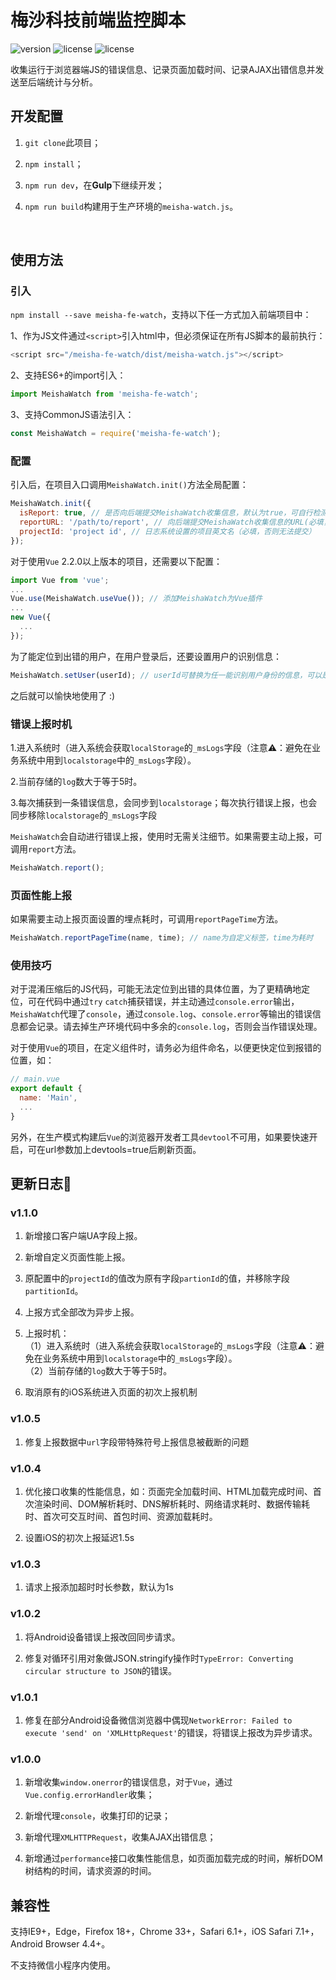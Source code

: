 # 梅沙科技前端监控脚本

![version](https://img.shields.io/badge/meisha--fe--watch-1.0.2-brightgreen.svg)  ![license](https://img.shields.io/badge/license-MIT-blue.svg)  ![license](https://img.shields.io/badge/typescript-%3E=2.4.2-orange.svg)

收集运行于浏览器端JS的错误信息、记录页面加载时间、记录AJAX出错信息并发送至后端统计与分析。



## 开发配置

1. ``git clone``此项目；

2. ``npm install``；

3. ``npm run dev``，在**Gulp**下继续开发；

4. ``npm run build``构建用于生产环境的``meisha-watch.js``。

   ​

## 使用方法

### 引入

``npm install --save meisha-fe-watch``，支持以下任一方式加入前端项目中：

1、作为JS文件通过``<script>``引入html中，但必须保证在所有JS脚本的最前执行：

```javascript
<script src="/meisha-fe-watch/dist/meisha-watch.js"></script>
```

2、支持ES6+的import引入：

```javascript
import MeishaWatch from 'meisha-fe-watch';
```

3、支持CommonJS语法引入：

```javascript
const MeishaWatch = require('meisha-fe-watch');
```



### 配置

引入后，在项目入口调用``MeishaWatch.init()``方法全局配置：

```javascript
MeishaWatch.init({
  isReport: true, // 是否向后端提交MeishaWatch收集信息，默认为true，可自行检测当前环境，在开发、测试、预发布环境关闭，如：isReport: !/127.0.0.1|192.168|localhost|test-|pre-/.test(window.location.host)
  reportURL: '/path/to/report', // 向后端提交MeishaWatch收集信息的URL(必填，否则无法提交)
  projectId: 'project id', // 日志系统设置的项目英文名（必填，否则无法提交）
});
```

对于使用``Vue`` 2.2.0以上版本的项目，还需要以下配置：

```javascript
import Vue from 'vue';
...
Vue.use(MeishaWatch.useVue()); // 添加MeishaWatch为Vue插件
...
new Vue({
  ...
});
```

为了能定位到出错的用户，在用户登录后，还要设置用户的识别信息：

```javascript
MeishaWatch.setUser(userId); // userId可替换为任一能识别用户身份的信息，可以是任何能转换成JSON的类型
```

之后就可以愉快地使用了 :)



### 错误上报时机

1.进入系统时（进入系统会获取``localStorage``的``_msLogs``字段（注意⚠️：避免在业务系统中用到``localstorage``中的``_msLogs``字段）。

2.当前存储的``log``数大于等于5时。

3.每次捕获到一条错误信息，会同步到``localstorage``；每次执行错误上报，也会同步移除``localstorage``的``_msLogs``字段

``MeishaWatch``会自动进行错误上报，使用时无需关注细节。如果需要主动上报，可调用``report``方法。

```javascript
MeishaWatch.report();
```

### 页面性能上报

如果需要主动上报页面设置的埋点耗时，可调用``reportPageTime``方法。

```javascript
MeishaWatch.reportPageTime(name, time); // name为自定义标签，time为耗时
```



### 使用技巧

对于混淆压缩后的JS代码，可能无法定位到出错的具体位置，为了更精确地定位，可在代码中通过``try`` ``catch``捕获错误，并主动通过``console.error``输出，``MeishaWatch``代理了``console``，通过``console.log``、``console.error``等输出的错误信息都会记录。请去掉生产环境代码中多余的``console.log``，否则会当作错误处理。

对于使用``Vue``的项目，在定义组件时，请务必为组件命名，以便更快定位到报错的位置，如：

```javascript
// main.vue
export default {
  name: 'Main',
  ...
}
```

另外，在生产模式构建后``Vue``的浏览器开发者工具``devtool``不可用，如果要快速开启，可在url参数加上devtools=true后刷新页面。



## 更新日志

### v1.1.0

1. 新增接口客户端UA字段上报。

2. 新增自定义页面性能上报。

3. 原配置中的``projectId``的值改为原有字段``partionId``的值，并移除字段``partitionId``。

4. 上报方式全部改为异步上报。
   
5. 上报时机：  
（1）进入系统时（进入系统会获取``localStorage``的``_msLogs``字段（注意⚠️：避免在业务系统中用到``localstorage``中的``_msLogs``字段）。  
（2）当前存储的``log``数大于等于5时。

6. 取消原有的iOS系统进入页面的初次上报机制


### v1.0.5

1. 修复上报数据中``url``字段带特殊符号上报信息被截断的问题


### v1.0.4

1. 优化接口收集的性能信息，如：页面完全加载时间、HTML加载完成时间、首次渲染时间、DOM解析耗时、DNS解析耗时、网络请求耗时、数据传输耗时、首次可交互时间、首包时间、资源加载耗时。

2. 设置iOS的初次上报延迟1.5s


### v1.0.3

1. 请求上报添加超时时长参数，默认为1s


### v1.0.2

1. 将Android设备错误上报改回同步请求。

2. 修复对循环引用对象做JSON.stringify操作时``TypeError: Converting circular structure to JSON``的错误。


### v1.0.1

1. 修复在部分Android设备微信浏览器中偶现``NetworkError: Failed to execute 'send' on 'XMLHttpRequest'``的错误，将错误上报改为异步请求。


### v1.0.0

1. 新增收集``window.onerror``的错误信息，对于``Vue``，通过``Vue.config.errorHandler``收集；

2. 新增代理``console``，收集打印的记录；

3. 新增代理``XMLHTTPRequest``，收集AJAX出错信息； 

4. 新增通过``performance``接口收集性能信息，如页面加载完成的时间，解析DOM树结构的时间，请求资源的时间。


## 兼容性

支持IE9+，Edge，Firefox 18+，Chrome 33+，Safari 6.1+，iOS Safari 7.1+，Android Browser 4.4+。

不支持微信小程序内使用。
